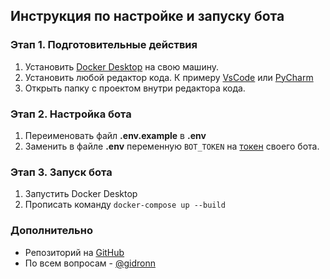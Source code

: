 ## Инструкция по настройке и запуску бота
### Этап 1. Подготовительные действия
1. Установить [Docker Desktop](https://www.docker.com/products/docker-desktop/) на свою машину.
2. Установить любой редактор кода. К примеру [VsCode](https://code.visualstudio.com/) или [PyCharm](https://www.jetbrains.com/pycharm/)
3. Открыть папку с проектом внутри редактора кода.


###  Этап 2.  Настройка бота
1. Переименовать файл **.env.example**  в **.env**
2. Заменить в файле **.env** переменную `BOT_TOKEN` на [токен](https://botifi.me/ru/help/telegram-existed-bot/) своего бота.

### Этап 3. Запуск бота
1. Запустить Docker Desktop
2. Прописать команду `docker-compose up --build`


### Дополнительно
- Репозиторий на [GitHub](https://github.com/GidroN/CookingBot)
- По всем вопросам - [@gidronn](https://t.me/gidronn)
